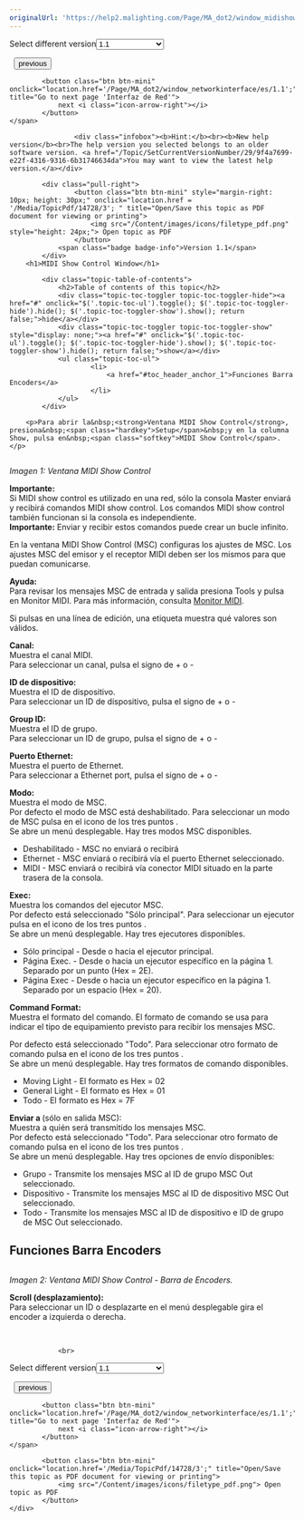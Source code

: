 ```yaml
---
originalUrl: 'https://help2.malighting.com/Page/MA_dot2/window_midishowcontrol/es/1.1'
---
```


<div class="topic-navigation">

<div class="pull-right">
	<span class="pull-left">


<div class="pull-left">
<form action="/Topic/SetCurrentVersionNumber" class="form-inline" id="frmTagSelector" method="post">	<span class="form-mini">
		<div class="input-prepend"><span class="add-on">Select different version</span><select autocomplete="off" id="versionNumberId" name="versionNumberId" onchange="$(this).closest('#frmTagSelector').submit();" style="width: 120px;"><option value="">- latest -</option>
<option selected="selected" value="3">1.1</option>
<option value="7">1.2</option>
<option value="12">1.3</option>
<option value="16">1.5</option>
<option value="29">1.9</option>
</select></div>
		<input data-val="true" data-val-number="The field Int32 must be a number." data-val-required="The Int32 field is required." id="ProductId" name="ProductId" type="hidden" value="7">
		<input id="CurrentGuid" name="CurrentGuid" type="hidden" value="9f4a7699-e22f-4316-9316-6b31746634da">
	</span>
</form></div>&nbsp;	</span>
	<span class="pull-right" style="white-space: nowrap;">
			<button class="btn btn-mini" onclick="location.href='/Page/MA_dot2/window_midimonitor/es/1.1'; " title="Go to previous page 'Monitor MIDI'">
				<i class="icon-arrow-left"></i> previous
			</button>

			<button class="btn btn-mini" onclick="location.href='/Page/MA_dot2/window_networkinterface/es/1.1';" title="Go to next page 'Interfaz de Red'">
				next <i class="icon-arrow-right"></i> 
			</button>
	</span>
</div>
<div class="clear-fix" style="margin-bottom: 10px"></div>
</div>

					<div class="infobox"><b>Hint:</b><br><b>New help version</b><br>The help version you selected belongs to an older software version. <a href="/Topic/SetCurrentVersionNumber/29/9f4a7699-e22f-4316-9316-6b31746634da">You may want to view the latest help version.</a></div>

			<div class="pull-right">
					<button class="btn btn-mini" style="margin-right: 10px; height: 30px;" onclick="location.href = '/Media/TopicPdf/14728/3'; " title="Open/Save this topic as PDF document for viewing or printing">
						<img src="/Content/images/icons/filetype_pdf.png" style="height: 24px;"> Open topic as PDF
					</button>
				<span class="badge badge-info">Version 1.1</span>
			</div>
		<h1>MIDI Show Control Window</h1>

			<div class="topic-table-of-contents">
				<h2>Table of contents of this topic</h2>
				<div class="topic-toc-toggler topic-toc-toggler-hide"><a href="#" onclick="$('.topic-toc-ul').toggle(); $('.topic-toc-toggler-hide').hide(); $('.topic-toc-toggler-show').show(); return false;">hide</a></div>
				<div class="topic-toc-toggler topic-toc-toggler-show" style="display: none;"><a href="#" onclick="$('.topic-toc-ul').toggle(); $('.topic-toc-toggler-hide').show(); $('.topic-toc-toggler-show').hide(); return false;">show</a></div>
				<ul class="topic-toc-ul">
						<li>
							<a href="#toc_header_anchor_1">Funciones Barra Encoders</a>
						</li>
				</ul>
			</div>

		<p>Para abrir la&nbsp;<strong>Ventana MIDI Show Control</strong>, presiona&nbsp;<span class="hardkey">Setup</span>&nbsp;y en la columna Show, pulsa en&nbsp;<span class="softkey">MIDI Show Control</span>.</p>

<p><img alt="" src="/Media/Image/Dot2_ViewsandWindows_MIDIShowControl01_1-1-3.png"></p>

<p><em>Imagen 1: Ventana MIDI Show Control</em></p>

<div class="important"><strong>Importante:</strong><br>
Si MIDI show control es utilizado en una red, sólo la consola Master enviará y recibirá comandos MIDI show control. Los comandos&nbsp;MIDI show control también funcionan si la consola es independiente.</div>

<div class="important"><strong>Importante:</strong>&nbsp;Enviar y recibir estos comandos puede crear un bucle infinito.</div>

<p>En la ventana MIDI Show Control (MSC) configuras los ajustes de MSC. Los ajustes MSC del emisor y el receptor MIDI deben ser los mismos para que puedan comunicarse.</p>

<div class="tip"><strong>Ayuda:</strong><br>
Para revisar los mensajes MSC de entrada y salida presiona&nbsp;<span class="hardkey">Tools</span>&nbsp;y pulsa en&nbsp;<span class="softkey">Monitor MIDI</span>. Para más información, consulta&nbsp;<a href="/Topic/ae643503-568f-4073-b26f-223f4f1ae82a">Monitor MIDI</a>.</div>

<p>Si pulsas en una línea de edición, una etiqueta muestra qué valores son válidos.</p>

<p><strong>Canal:</strong><br>
Muestra el canal MIDI.<br>
Para seleccionar un canal, pulsa el signo de + o -</p>

<p><strong>ID de dispositivo:</strong><br>
Muestra el ID de dispositivo.<br>
Para seleccionar&nbsp;un ID de dispositivo,&nbsp;pulsa el signo de + o -</p>

<p><strong>Group ID:</strong><br>
Muestra el ID de grupo.<br>
Para seleccionar&nbsp;un ID de grupo, pulsa el signo de + o -</p>

<p><strong>Puerto Ethernet:</strong><br>
Muestra el puerto de Ethernet.<br>
Para seleccionar a Ethernet port, pulsa el signo de + o -</p>

<p><strong>Modo:</strong><br>
Muestra el modo de MSC.<br>
Por defecto el modo de MSC está deshabilitado. Para seleccionar un modo de MSC pulsa en el icono de los tres puntos&nbsp;<img alt="" src="/Media/Image/Dot2_ViewsandWindows_AddNewFixturesWindow01_1-0.PNG">.<br>
Se abre un menú desplegable. Hay tres modos MSC disponibles.</p>

<ul>
	<li>Deshabilitado - MSC no enviará o recibirá</li>
	<li>Ethernet - MSC enviará o recibirá vía el puerto Ethernet seleccionado.</li>
	<li>MIDI - MSC enviará o recibirá vía conector MIDI situado en la parte trasera de la consola.</li>
</ul>

<p><strong>Exec:</strong><br>
Muestra los comandos del ejecutor MSC.<br>
Por defecto está seleccionado "Sólo principal". Para seleccionar un ejecutor pulsa en el icono de los tres puntos&nbsp;<img alt="" src="/Media/Image/Dot2_ViewsandWindows_AddNewFixturesWindow01_1-0.PNG">.&nbsp;<br>
Se abre un menú desplegable.&nbsp;Hay tres ejecutores disponibles.</p>

<ul>
	<li>Sólo principal - Desde o hacia el ejecutor principal.</li>
	<li>Página Exec. - Desde o hacia un ejecutor específico en la página 1. Separado por un punto (Hex = 2E).</li>
	<li>Página Exec - Desde o hacia un ejecutor específico en la página 1. Separado por un espacio (Hex = 20).</li>
</ul>

<p><strong>Command Format:</strong><br>
Muestra el formato del comando. El formato de comando se usa para indicar el tipo de equipamiento previsto para recibir los mensajes MSC.</p>

<p>Por defecto está seleccionado "Todo". Para seleccionar otro formato de comando pulsa en el icono de los tres puntos&nbsp;<img alt="" src="/Media/Image/Dot2_ViewsandWindows_AddNewFixturesWindow01_1-0.PNG">.&nbsp;<br>
Se abre un menú desplegable.&nbsp;Hay tres formatos de comando disponibles.</p>

<ul>
	<li>Moving Light - El formato es Hex = 02</li>
	<li>General Light - El formato es Hex = 01</li>
	<li>Todo - El formato es Hex = 7F</li>
</ul>

<p><strong>Enviar a&nbsp;</strong>(sólo en salida MSC):<br>
Muestra a quién será transmitido los mensajes MSC.<br>
Por defecto está seleccionado "Todo". Para seleccionar otro formato de comando pulsa en el icono de los tres puntos&nbsp;<img alt="" src="/Media/Image/Dot2_ViewsandWindows_AddNewFixturesWindow01_1-0.PNG">.&nbsp;<br>
Se abre un menú desplegable.&nbsp;Hay tres opciones de envío disponibles:</p>

<ul>
	<li>Grupo - Transmite los mensajes MSC al ID de grupo MSC Out seleccionado.</li>
	<li>Dispositivo - Transmite los mensajes MSC al ID de dispositivo MSC Out seleccionado.</li>
	<li>Todo - Transmite los mensajes MSC al ID de dispositivo e ID de grupo de MSC Out seleccionado.</li>
</ul>

<a name="toc_header_anchor_1" id="toc_header_anchor_1" class="topic-toc-item"></a><h2>Funciones Barra Encoders</h2>

<p><img alt="" src="/Media/Image/Dot2_ViewsandWindows_DMXView01_1-0.PNG"></p>

<p><em>Imagen 2: Ventana MIDI Show Control - Barra de Encoders.</em></p>

<p><strong>Scroll (desplazamiento):</strong><br>
Para seleccionar un ID o desplazarte en el menú desplegable gira el encoder a izquierda o derecha.</p>

<p>&nbsp;</p>


				<br>
<div class="topic-navigation">

<div class="pull-right">
	<span class="pull-left">


<div class="pull-left">
<form action="/Topic/SetCurrentVersionNumber" class="form-inline" id="frmTagSelector" method="post">	<span class="form-mini">
		<div class="input-prepend"><span class="add-on">Select different version</span><select autocomplete="off" id="versionNumberId" name="versionNumberId" onchange="$(this).closest('#frmTagSelector').submit();" style="width: 120px;"><option value="">- latest -</option>
<option selected="selected" value="3">1.1</option>
<option value="7">1.2</option>
<option value="12">1.3</option>
<option value="16">1.5</option>
<option value="29">1.9</option>
</select></div>
		<input data-val="true" data-val-number="The field Int32 must be a number." data-val-required="The Int32 field is required." id="ProductId" name="ProductId" type="hidden" value="7">
		<input id="CurrentGuid" name="CurrentGuid" type="hidden" value="9f4a7699-e22f-4316-9316-6b31746634da">
	</span>
</form></div>&nbsp;	</span>
	<span class="pull-right" style="white-space: nowrap;">
			<button class="btn btn-mini" onclick="location.href='/Page/MA_dot2/window_midimonitor/es/1.1'; " title="Go to previous page 'Monitor MIDI'">
				<i class="icon-arrow-left"></i> previous
			</button>

			<button class="btn btn-mini" onclick="location.href='/Page/MA_dot2/window_networkinterface/es/1.1';" title="Go to next page 'Interfaz de Red'">
				next <i class="icon-arrow-right"></i> 
			</button>
	</span>
</div>
	<div class="clear-fix"></div>
	<div class="pull-right">
	
			<button class="btn btn-mini" onclick="location.href='/Media/TopicPdf/14728/3';" title="Open/Save this topic as PDF document for viewing or printing">
				<img src="/Content/images/icons/filetype_pdf.png"> Open topic as PDF
			</button>
	</div>
<div class="clear-fix" style="margin-bottom: 10px"></div>
</div>

	
